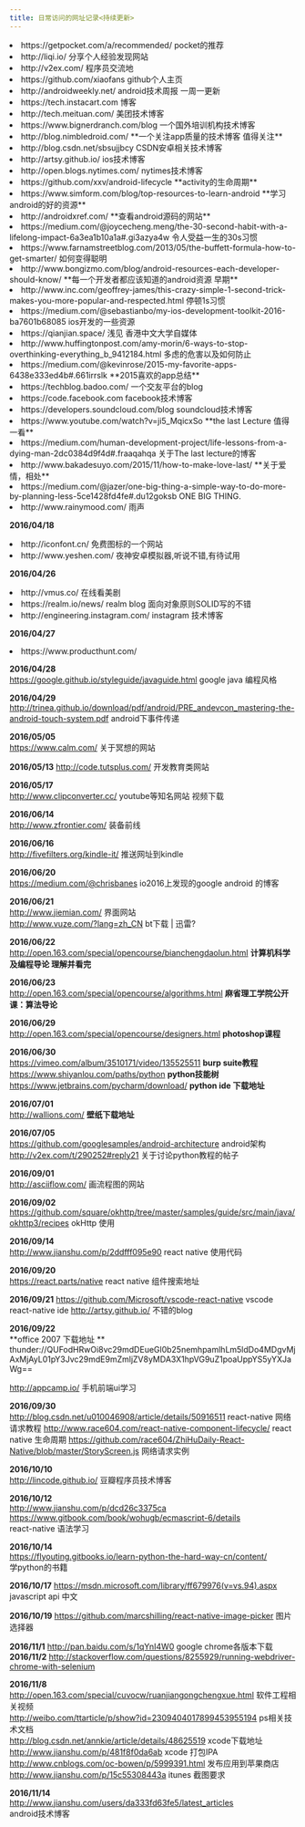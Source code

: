 ```yaml
---
title: 日常访问的网址记录<持续更新>
---
```


<li> https://getpocket.com/a/recommended/     pocket的推荐 
<li> http://liqi.io/                          分享个人经验发现网站
<li> http://v2ex.com/                         程序员交流地
<li> https://github.com/xiaofans              github个人主页
<li> http://androidweekly.net/                android技术周报 一周一更新    
<li> https://tech.instacart.com  博客
<li> http://tech.meituan.com/   美团技术博客
<li> https://www.bignerdranch.com/blog 一个国外培训机构技术博客
<li> http://blog.nimbledroid.com/  **一个关注app质量的技术博客 值得关注** 
<li> http://blog.csdn.net/sbsujjbcy CSDN安卓相关技术博客 
<li> http://artsy.github.io/   ios技术博客
<li> http://open.blogs.nytimes.com/ nytimes技术博客
<li> https://github.com/xxv/android-lifecycle **activity的生命周期**
<li> https://www.simform.com/blog/top-resources-to-learn-android **学习android的好的资源**
<li> http://androidxref.com/ **查看android源码的网站**
<li> https://medium.com/@joycecheng.meng/the-30-second-habit-with-a-lifelong-impact-6a3ea1b10a1a#.gi3azya4w  令人受益一生的30s习惯
<li> https://www.farnamstreetblog.com/2013/05/the-buffett-formula-how-to-get-smarter/  如何变得聪明
<li> http://www.bongizmo.com/blog/android-resources-each-developer-should-know/ **每一个开发者都应该知道的android资源 早期** 
<li> http://www.inc.com/geoffrey-james/this-crazy-simple-1-second-trick-makes-you-more-popular-and-respected.html 停顿1s习惯
<li>https://medium.com/@sebastianbo/my-ios-development-toolkit-2016-ba7601b68085 ios开发的一些资源  
<li>https://qianjian.space/ 浅见 香港中文大学自媒体
<li>http://www.huffingtonpost.com/amy-morin/6-ways-to-stop-overthinking-everything_b_9412184.html 多虑的危害以及如何防止
<li>https://medium.com/@kevinrose/2015-my-favorite-apps-6438e333ed4b#.661irrslk **2015喜欢的app总结**
<li>https://techblog.badoo.com/ 一个交友平台的blog
<li>https://code.facebook.com facebook技术博客
<li>https://developers.soundcloud.com/blog soundcloud技术博客
<li>https://www.youtube.com/watch?v=ji5_MqicxSo  **the last Lecture 值得一看**
<li>https://medium.com/human-development-project/life-lessons-from-a-dying-man-2dc0384d9f4d#.fraaqahqa 关于The last lecture的博客
<li>http://www.bakadesuyo.com/2015/11/how-to-make-love-last/ **关于爱情，相处** 
<li>https://medium.com/@jazer/one-big-thing-a-simple-way-to-do-more-by-planning-less-5ce1428fd4fe#.du12goksb ONE BIG THING.
<li>http://www.rainymood.com/ 雨声  

**2016/04/18**
<li> http://iconfont.cn/ 免费图标的一个网站
<li>http://www.yeshen.com/  夜神安卓模拟器,听说不错,有待试用  

**2016/04/26**
<li> http://vmus.co/ 在线看美剧  
<li>https://realm.io/news/ realm blog 面向对象原则SOLID写的不错
<li>http://engineering.instagram.com/ instagram 技术博客

**2016/04/27**
<li>https://www.producthunt.com/  

**2016/04/28**  
https://google.github.io/styleguide/javaguide.html google java 编程风格


**2016/04/29**  
http://trinea.github.io/download/pdf/android/PRE_andevcon_mastering-the-android-touch-system.pdf android下事件传递

**2016/05/05**   
https://www.calm.com/  关于冥想的网站

**2016/05/13**
http://code.tutsplus.com/ 开发教育类网站

**2016/05/17**  
http://www.clipconverter.cc/  youtube等知名网站 视频下载  

**2016/06/14**  
http://www.zfrontier.com/  装备前线  

**2016/06/16**  
http://fivefilters.org/kindle-it/  推送网址到kindle


**2016/06/20**  
https://medium.com/@chrisbanes  io2016上发现的google  android 的博客


**2016/06/21**  
http://www.jiemian.com/  界面网站  
http://www.vuze.com/?lang=zh_CN  bt下载 | 迅雷?

**2016/06/22**  
http://open.163.com/special/opencourse/bianchengdaolun.html  **计算机科学及编程导论 理解并看完** 

**2016/06/23**  
http://open.163.com/special/opencourse/algorithms.html  **麻省理工学院公开课：算法导论**
  
**2016/06/29**  
http://open.163.com/special/opencourse/designers.html  **photoshop课程**


**2016/06/30**  
https://vimeo.com/album/3510171/video/135525511  **burp suite教程**
https://www.shiyanlou.com/paths/python  **python技能树**
https://www.jetbrains.com/pycharm/download/  **python ide 下载地址**

**2016/07/01**   
http://wallions.com/  **壁纸下载地址**

**2016/07/05**   
https://github.com/googlesamples/android-architecture  android架构  
http://v2ex.com/t/290252#reply21 关于讨论python教程的帖子  

**2016/09/01**   
http://asciiflow.com/  画流程图的网站  

**2016/09/02**   
https://github.com/square/okhttp/tree/master/samples/guide/src/main/java/okhttp3/recipes  okHttp 使用

**2016/09/14**  
http://www.jianshu.com/p/2ddfff095e90   react native 使用代码


**2016/09/20**  
https://react.parts/native  react native 组件搜索地址

**2016/09/21** 
https://github.com/Microsoft/vscode-react-native vscode react-native ide
http://artsy.github.io/  不错的blog

**2016/09/22**  
**office 2007 下载地址 **  
thunder://QUFodHRwOi8vc29mdDEueGl0b25nemhpamlhLm5ldDo4MDgvMjAxMjAyL01pY3Jvc29mdE9mZmljZV8yMDA3X1hpVG9uZ1poaUppYS5yYXJaWg==
 
http://appcamp.io/ 手机前端ui学习


**2016/09/30**  
http://blog.csdn.net/u010046908/article/details/50916511 react-native 网络请求教程
http://www.race604.com/react-native-component-lifecycle/ react native 生命周期
https://github.com/race604/ZhiHuDaily-React-Native/blob/master/StoryScreen.js 网络请求实例

**2016/10/10**  
http://lincode.github.io/ 豆瓣程序员技术博客

**2016/10/12**  
http://www.jianshu.com/p/dcd26c3375ca
https://www.gitbook.com/book/wohugb/ecmascript-6/details  
react-native 语法学习

**2016/10/14**  
https://flyouting.gitbooks.io/learn-python-the-hard-way-cn/content/  
学python的书籍

**2016/10/17**
https://msdn.microsoft.com/library/ff679976(v=vs.94).aspx    javascript api 中文

**2016/10/19** 
https://github.com/marcshilling/react-native-image-picker  图片选择器

**2016/11/1** 
http://pan.baidu.com/s/1qYnI4W0  google chrome各版本下载  
**2016/11/2** 
http://stackoverflow.com/questions/8255929/running-webdriver-chrome-with-selenium 

**2016/11/8**    
http://open.163.com/special/cuvocw/ruanjiangongchengxue.html 软件工程相关视频  
http://weibo.com/ttarticle/p/show?id=2309404017899453955194  ps相关技术文档  
http://blog.csdn.net/annkie/article/details/48625519 xcode下载地址
http://www.jianshu.com/p/481f8f0da6ab xcode 打包IPA
http://www.cnblogs.com/oc-bowen/p/5999391.html 发布应用到苹果商店
http://www.jianshu.com/p/15c55308443a  itunes 截图要求

**2016/11/14**   
http://www.jianshu.com/users/da333fd63fe5/latest_articles  
  android技术博客   
